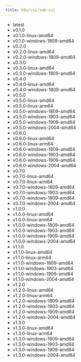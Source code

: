```yaml
---
title: k8s/csi/smb-csi
---
```

- latest
- v0.1.0
- v0.1.0-linux-amd64
- v0.1.0-windows-1809-amd64
- v0.2.0
- v0.2.0-linux-amd64
- v0.2.0-windows-1809-amd64
- v0.3.0
- v0.3.0-linux-amd64
- v0.3.0-windows-1809-amd64
- v0.4.0
- v0.4.0-linux-amd64
- v0.4.0-windows-1809-amd64
- v0.5.0
- v0.5.0-linux-amd64
- v0.5.0-linux-arm64
- v0.5.0-windows-1809-amd64
- v0.5.0-windows-1903-amd64
- v0.5.0-windows-1909-amd64
- v0.5.0-windows-2004-amd64
- v0.6.0
- v0.6.0-linux-amd64
- v0.6.0-linux-arm64
- v0.6.0-windows-1809-amd64
- v0.6.0-windows-1903-amd64
- v0.6.0-windows-1909-amd64
- v0.6.0-windows-2004-amd64
- v0.7.0
- v0.7.0-linux-amd64
- v0.7.0-linux-arm64
- v0.7.0-windows-1809-amd64
- v0.7.0-windows-1903-amd64
- v0.7.0-windows-1909-amd64
- v0.7.0-windows-2004-amd64
- v1.0.0
- v1.0.0-linux-amd64
- v1.0.0-linux-arm64
- v1.0.0-windows-1809-amd64
- v1.0.0-windows-1903-amd64
- v1.0.0-windows-1909-amd64
- v1.0.0-windows-2004-amd64
- v1.1.0
- v1.1.0-linux-amd64
- v1.1.0-linux-arm64
- v1.1.0-windows-1809-amd64
- v1.1.0-windows-1903-amd64
- v1.1.0-windows-1909-amd64
- v1.1.0-windows-2004-amd64
- v1.2.0
- v1.2.0-linux-amd64
- v1.2.0-linux-arm64
- v1.2.0-windows-1809-amd64
- v1.2.0-windows-1903-amd64
- v1.2.0-windows-1909-amd64
- v1.2.0-windows-2004-amd64
- v1.3.0
- v1.3.0-linux-amd64
- v1.3.0-linux-arm64
- v1.3.0-windows-1809-amd64
- v1.3.0-windows-1903-amd64
- v1.3.0-windows-1909-amd64
- v1.3.0-windows-2004-amd64
